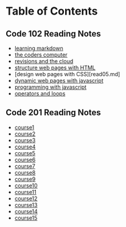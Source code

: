 # Table of Contents

## Code 102 Reading Notes

* [learning markdown](read01.md)
* [the coders computer](read02.md)
* [revisions and the cloud](read03.md)
* [structure web pages with HTML](read04.md)
* [design web pages with CSS][read05.md]
* [dynamic web pages with javascript](read06.md)
* [programming with javascript](read07.md)
* [operators and loops](read08.md)

## Code 201 Reading Notes

* [course1]()
* [course2]()
* [course3]()
* [course4]()
* [course5]()
* [course6]()
* [course7]()
* [course8]()
* [course9]()
* [course10]()
* [course11]()
* [course12]()
* [course13]()
* [course14]()
* [course15]()


[def]: read05.md